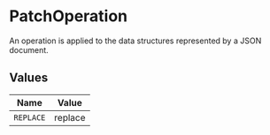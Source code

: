# PatchOperation

An operation is applied to the data structures represented by a JSON document.


## Values

| Name      | Value     |
| --------- | --------- |
| `REPLACE` | replace   |